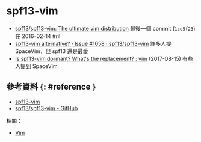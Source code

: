 # spf13-vim

  - [spf13/spf13\-vim: The ultimate vim distribution](https://github.com/spf13/spf13-vim) 最後一個 commit (`1ce5f23`) 在 2016-02-14 #ril
  - [spf13\-vim alternative? · Issue \#1058 · spf13/spf13\-vim](https://github.com/spf13/spf13-vim/issues/1058) 許多人提 SpaceVim，但 spf13 還是最愛
  - [Is spf13\-vim dormant? What's the replacement? : vim](https://www.reddit.com/r/vim/comments/6tqapd/is_spf13vim_dormant_whats_the_replacement/) (2017-08-15) 有些人提到 SpaceVim

## 參考資料 {: #reference }

  - [spf13-vim](http://vim.spf13.com/)
  - [spf13/spf13-vim - GitHub](https://github.com/spf13/spf13-vim)

相關：

  - [Vim](vim.md)

